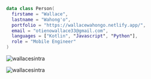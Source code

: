 
```kotlin
data class Person(
  firstame = "Wallace",
  lastname = "Wahong'o",
  portfolio = "https://wallacewahongo.netlify.app/",
  email = "otienowallace33@gmail.com",
  languages = ["Kotlin", "Javascript", "Python"],
  role = "Mobile Engineer"
)
```


<p><img align="center" src="https://github-readme-stats.vercel.app/api/top-langs?username=wallacesintra&show_icons=true&locale=en&layout=compact" alt="wallacesintra" /></p>

<p><img align="center" src="https://github-readme-streak-stats.herokuapp.com/?user=wallacesintra&" alt="wallacesintra" /></p>
